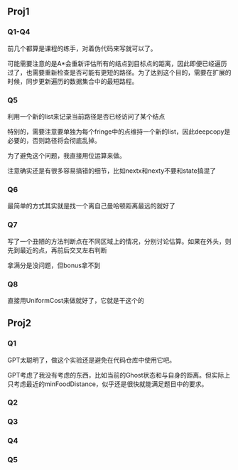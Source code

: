 ## Proj1
### Q1-Q4
前几个都算是课程的练手，对着伪代码来写就可以了。

可能需要注意的是A*会重新评估所有的结点到目标点的距离，因此即便已经遍历过了，也需要重新检查是否可能有更短的路径。为了达到这个目的，需要在扩展的时候，同步更新遍历的数据集合中的最短路程。

### Q5
利用一个新的list来记录当前路径是否已经访问了某个结点

特别的，需要注意要单独为每个fringe中的点维持一个新的list，因此deepcopy是必要的，否则路径将会彻底乱掉。

为了避免这个问题，我直接用位运算来做。

注意确实还是有很多容易搞错的细节，比如nextx和nexty不要和state搞混了
### Q6
最简单的方式其实就是找一个离自己曼哈顿距离最远的就好了

### Q7
写了一个丑陋的方法判断点在不同区域上的情况，分别讨论估算。如果在外头，则先到最近的点，再前后交叉左右判断

拿满分是没问题，但bonus拿不到
### Q8
直接用UniformCost来做就好了，它就是干这个的

## Proj2
### Q1
GPT太聪明了，做这个实验还是避免在代码仓库中使用它吧。

GPT考虑了我没有考虑的东西，比如当前的Ghost状态和与自身的距离。但实际上只考虑最近的minFoodDistance，似乎还是很快就能满足题目中的要求。
### Q2
### Q3
### Q4
### Q5